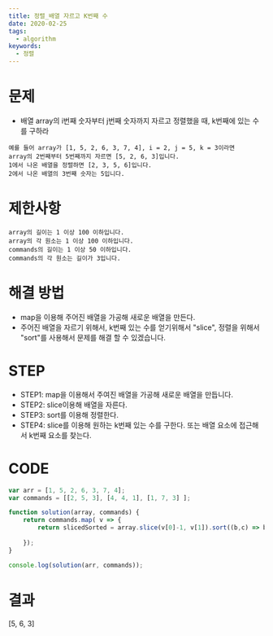 ```yaml
---
title: 정렬_배열 자르고 K번째 수 
date: 2020-02-25
tags:
  - algorithm
keywords:
  - 정렬
---
```


# 문제 
* 배열 array의 i번째 숫자부터 j번째 숫자까지 자르고 정렬했을 때, k번째에 있는 수를 구하라
```
예를 들어 array가 [1, 5, 2, 6, 3, 7, 4], i = 2, j = 5, k = 3이라면
array의 2번째부터 5번째까지 자르면 [5, 2, 6, 3]입니다.
1에서 나온 배열을 정렬하면 [2, 3, 5, 6]입니다.
2에서 나온 배열의 3번째 숫자는 5입니다.
```

# 제한사항
```
array의 길이는 1 이상 100 이하입니다.
array의 각 원소는 1 이상 100 이하입니다.
commands의 길이는 1 이상 50 이하입니다.
commands의 각 원소는 길이가 3입니다.
```

# 해결 방법 
* map을 이용해 주어진 배열을 가공해 새로운 배열을 만든다.
* 주어진 배열을 자르기 위해서, k번째 있는 수를 얻기위해서 "slice", 정렬을 위해서 "sort"를 사용해서 문제를 해결 할 수 있겠습니다.

# STEP
* STEP1: map을 이용해서 주여진 배열을 가공해 새로운 배열을 만듭니다.
* STEP2: slice이용해 배열을 자른다.
* STEP3: sort를 이용해 정렬한다.
* STEP4: slice를 이용해 원하는 k번째 있는 수를 구한다. 또는 배열 요소에 접근해서 k번째 요소를 찾는다.


# CODE
```js
var arr = [1, 5, 2, 6, 3, 7, 4];
var commands = [[2, 5, 3], [4, 4, 1], [1, 7, 3] ];

function solution(array, commands) {
    return commands.map( v => {
        return slicedSorted = array.slice(v[0]-1, v[1]).sort((b,c) => b-c).slice(v[2]-1, v[2])[0];
        
    });
}

console.log(solution(arr, commands));
```

# 결과
[5, 6, 3]

